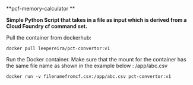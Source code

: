 **pcf-memory-calculator
**

**Simple Python Script that takes in a file as input which is derived from a Cloud Foundry cf command set.**


Pull the container from  dockerhub:

`docker pull leepereira/pct-convertor:v1`

Run the Docker container. Make sure that the mount for the container has the same file name as shown in the example below : /app/abc.csv

`docker run -v filenamefromcf.csv:/app/abc.csv pct-convertor:v1`

